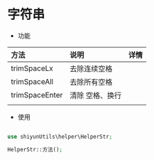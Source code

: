 # 字符串

- 功能

| 方法           | 说明            | 详情 |
| :------------- | :-------------- | :--- |
| trimSpaceLx    | 去除连续空格    |      |
| trimSpaceAll   | 去除所有空格    |      |
| trimSpaceEnter | 清除 空格、换行 |      |
|                |


- 使用

```php

use shiyunUtils\helper\HelperStr;

HelperStr::方法();

```